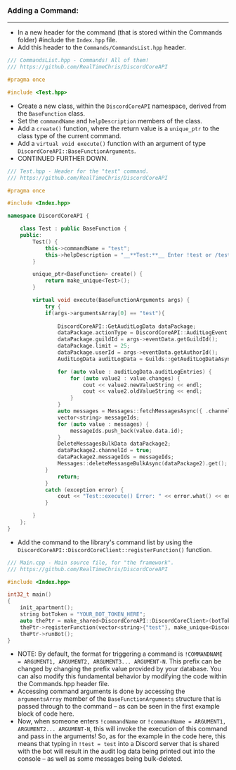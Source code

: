 ### **Adding a Command:**
---
- In a new header for the command (that is stored within the Commands folder) #include the `Index.hpp` file.
- Add this header to the `Commands/CommandsList.hpp` header.
```cpp
/// CommandsList.hpp - Commands! All of them!
/// https://github.com/RealTimeChris/DiscordCoreAPI

#pragma once

#include <Test.hpp>

```
- Create a new class, within the `DiscordCoreAPI` namespace, derived from the `BaseFunction` class.
- Set the `commandName` and `helpDescription` members of the class.
- Add a `create()` function, where the return value is a `unique_ptr` to the class type of the current command.
- Add a `virtual void execute()` function with an argument of type `DiscordCoreAPI::BaseFunctionArguments`.
- CONTINUED FURTHER DOWN.

```cpp
/// Test.hpp - Header for the "test" command.
/// https://github.com/RealTimeChris/DiscordCoreAPI

#pragma once

#include <Index.hpp>

namespace DiscordCoreAPI {

	class Test : public BaseFunction {
	public:
		Test() {
			this->commandName = "test";
			this->helpDescription = "__**Test:**__ Enter !test or /test to run this command!";
		}

		unique_ptr<BaseFunction> create() {
			return make_unique<Test>();
		}

		virtual void execute(BaseFunctionArguments args) {
			try {
			if(args->argumentsArray[0] == "test"){
			
				DiscordCoreAPI::GetAuditLogData dataPackage;
				dataPackage.actionType = DiscordCoreAPI::AuditLogEvent::ROLE_UPDATE;
				dataPackage.guildId = args->eventData.getGuildId();
				dataPackage.limit = 25;
				dataPackage.userId = args->eventData.getAuthorId();
				AuditLogData auditLogData = Guilds::getAuditLogDataAsync(dataPackage).get();

				for (auto value : auditLogData.auditLogEntries) {
					for (auto value2 : value.changes) {
						cout << value2.newValueString << endl;
						cout << value2.oldValueString << endl;
					}
				}
				auto messages = Messages::fetchMessagesAsync({ .channelId = args->eventData.getChannelId(), .limit = 100, .beforeThisId = args->eventData.getMessageId() }).get();
				vector<string> messageIds;
				for (auto value : messages) {
					messageIds.push_back(value.data.id);
				}
				DeleteMessagesBulkData dataPackage2;
				dataPackage2.channelId = true;
				dataPackage2.messageIds = messageIds;
				Messages::deleteMessasgeBulkAsync(dataPackage2).get();
			}
				return;
			}
			catch (exception error) {
				cout << "Test::execute() Error: " << error.what() << endl << endl;
			}

		}
	};
}
```
- Add the command to the library's command list by using the `DiscordCoreAPI::DiscordCoreClient::registerFunction()` function.

```cpp
/// Main.cpp - Main source file, for "the framework".
/// https://github.com/RealTimeChris/DiscordCoreAPI

#include <Index.hpp>

int32_t main()
{
    init_apartment();
    string botToken = "YOUR_BOT_TOKEN_HERE";
    auto thePtr = make_shared<DiscordCoreAPI::DiscordCoreClient>(botToken, "!");
    thePtr->registerFunction(vector<string>{"test"}, make_unique<DiscordCoreAPI::Test>());
    thePtr->runBot();
}
```
- NOTE: By default, the format for triggering a command is `!COMMANDNAME = ARGUMENT1, ARGUMENT2, ARGUMENT3... ARGUMENT-N`. This prefix can be changed by changing the prefix value provided by your database. You can also modify this fundamental behavior by modifying the code within the Commands.hpp header file.
- Accessing command arguments is done by accessing the `argumentsArray` member of the `BaseFunctionArguments` structure that is passed through to the command – as can be seen in the first example block of code here.
- Now, when someone enters `!commandName` or `!commandName = ARGUMENT1, ARGUMENT2... ARGUMENT-N`, this will invoke the execution of this command and pass in the arguments! So, as for the example in the code here, this means that typing in `!test = test` into a Discord server that is shared with the bot will result in the audit log data being printed out into the console – as well as some messages being bulk-deleted.

